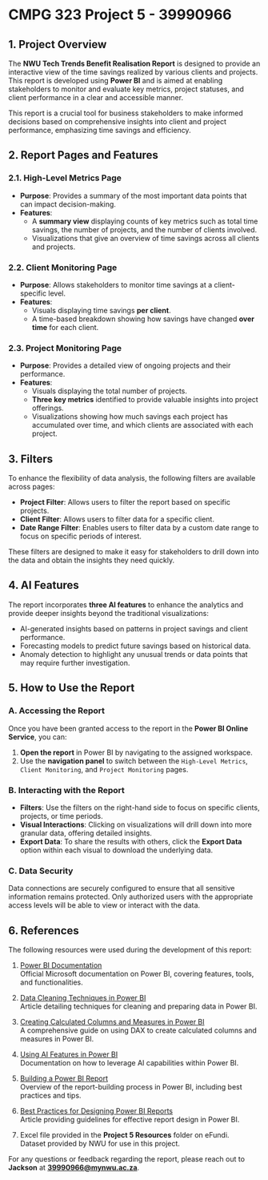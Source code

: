 # CMPG 323 Project 5 - 39990966

## 1. Project Overview
The **NWU Tech Trends Benefit Realisation Report** is designed to provide an interactive view of the time savings realized by various clients and projects. This report is developed using **Power BI** and is aimed at enabling stakeholders to monitor and evaluate key metrics, project statuses, and client performance in a clear and accessible manner.

This report is a crucial tool for business stakeholders to make informed decisions based on comprehensive insights into client and project performance, emphasizing time savings and efficiency.

## 2. Report Pages and Features

### 2.1. High-Level Metrics Page
- **Purpose**: Provides a summary of the most important data points that can impact decision-making.
- **Features**:
  - A **summary view** displaying counts of key metrics such as total time savings, the number of projects, and the number of clients involved.
  - Visualizations that give an overview of time savings across all clients and projects.

### 2.2. Client Monitoring Page
- **Purpose**: Allows stakeholders to monitor time savings at a client-specific level.
- **Features**:
  - Visuals displaying time savings **per client**.
  - A time-based breakdown showing how savings have changed **over time** for each client.

### 2.3. Project Monitoring Page
- **Purpose**: Provides a detailed view of ongoing projects and their performance.
- **Features**:
  - Visuals displaying the total number of projects.
  - **Three key metrics** identified to provide valuable insights into project offerings.
  - Visualizations showing how much savings each project has accumulated over time, and which clients are associated with each project.

## 3. Filters
To enhance the flexibility of data analysis, the following filters are available across pages:
- **Project Filter**: Allows users to filter the report based on specific projects.
- **Client Filter**: Allows users to filter data for a specific client.
- **Date Range Filter**: Enables users to filter data by a custom date range to focus on specific periods of interest.

These filters are designed to make it easy for stakeholders to drill down into the data and obtain the insights they need quickly.

## 4. AI Features
The report incorporates **three AI features** to enhance the analytics and provide deeper insights beyond the traditional visualizations:
- AI-generated insights based on patterns in project savings and client performance.
- Forecasting models to predict future savings based on historical data.
- Anomaly detection to highlight any unusual trends or data points that may require further investigation.

## 5. How to Use the Report

### A. Accessing the Report
Once you have been granted access to the report in the **Power BI Online Service**, you can:
1. **Open the report** in Power BI by navigating to the assigned workspace.
2. Use the **navigation panel** to switch between the `High-Level Metrics`, `Client Monitoring`, and `Project Monitoring` pages.

### B. Interacting with the Report
- **Filters**: Use the filters on the right-hand side to focus on specific clients, projects, or time periods.
- **Visual Interactions**: Clicking on visualizations will drill down into more granular data, offering detailed insights.
- **Export Data**: To share the results with others, click the **Export Data** option within each visual to download the underlying data.

### C. Data Security
Data connections are securely configured to ensure that all sensitive information remains protected. Only authorized users with the appropriate access levels will be able to view or interact with the data.

## 6. References
The following resources were used during the development of this report:

1. [Power BI Documentation](https://learn.microsoft.com/en-us/power-bi/)  
   Official Microsoft documentation on Power BI, covering features, tools, and functionalities.

2. [Data Cleaning Techniques in Power BI](https://community.fabric.microsoft.com/t5/Desktop/Cleaning-Data-In-PowerBi/td-p/3061070)  
   Article detailing techniques for cleaning and preparing data in Power BI.

3. [Creating Calculated Columns and Measures in Power BI](https://www.sqlbi.com/articles/calculated-columns-and-measures-in-dax/)  
   A comprehensive guide on using DAX to create calculated columns and measures in Power BI.

4. [Using AI Features in Power BI](https://techcommunity.microsoft.com/t5/educator-developer-blog/power-bi-ai-features-for-all-data-analysts/ba-p/3835447)  
   Documentation on how to leverage AI capabilities within Power BI.

5. [Building a Power BI Report](https://learn.microsoft.com/en-us/power-bi/report-server/quickstart-create-powerbi-report)  
   Overview of the report-building process in Power BI, including best practices and tips.
   
7.  [Best Practices for Designing Power BI Reports](https://community.fabric.microsoft.com/t5/Developer/Power-BI-Design-Best-Practices/m-p/3541539)  
   Article providing guidelines for effective report design in Power BI.

8. Excel file provided in the **Project 5 Resources** folder on eFundi.  
   Dataset provided by NWU for use in this project.



For any questions or feedback regarding the report, please reach out to **Jackson** at **39990966@mynwu.ac.za**.
